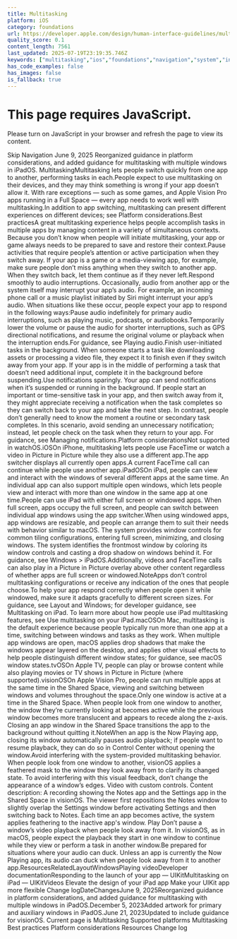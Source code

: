 ```yaml
---
title: Multitasking
platform: iOS
category: foundations
url: https://developer.apple.com/design/human-interface-guidelines/multitasking
quality_score: 0.1
content_length: 7561
last_updated: 2025-07-19T23:19:35.746Z
keywords: ["multitasking","ios","foundations","navigation","system","input","controls","layout","visual","feedback","design"]
has_code_examples: false
has_images: false
is_fallback: true
---
```


# This page requires JavaScript.

Please turn on JavaScript in your browser and refresh the page to view its content.

Skip Navigation June 9, 2025 Reorganized guidance in platform considerations, and added guidance for multitasking with multiple windows in iPadOS. MultitaskingMultitasking lets people switch quickly from one app to another, performing tasks in each.People expect to use multitasking on their devices, and they may think something is wrong if your app doesn’t allow it. With rare exceptions — such as some games, and Apple Vision Pro apps running in a Full Space — every app needs to work well with multitasking.In addition to app switching, multitasking can present different experiences on different devices; see Platform considerations.Best practicesA great multitasking experience helps people accomplish tasks in multiple apps by managing content in a variety of simultaneous contexts. Because you don’t know when people will initiate multitasking, your app or game always needs to be prepared to save and restore their context.Pause activities that require people’s attention or active participation when they switch away. If your app is a game or a media-viewing app, for example, make sure people don’t miss anything when they switch to another app. When they switch back, let them continue as if they never left.Respond smoothly to audio interruptions. Occasionally, audio from another app or the system itself may interrupt your app’s audio. For example, an incoming phone call or a music playlist initiated by Siri might interrupt your app’s audio. When situations like these occur, people expect your app to respond in the following ways:Pause audio indefinitely for primary audio interruptions, such as playing music, podcasts, or audiobooks.Temporarily lower the volume or pause the audio for shorter interruptions, such as GPS directional notifications, and resume the original volume or playback when the interruption ends.For guidance, see Playing audio.Finish user-initiated tasks in the background. When someone starts a task like downloading assets or processing a video file, they expect it to finish even if they switch away from your app. If your app is in the middle of performing a task that doesn’t need additional input, complete it in the background before suspending.Use notifications sparingly. Your app can send notifications when it’s suspended or running in the background. If people start an important or time-sensitive task in your app, and then switch away from it, they might appreciate receiving a notification when the task completes so they can switch back to your app and take the next step. In contrast, people don’t generally need to know the moment a routine or secondary task completes. In this scenario, avoid sending an unnecessary notification; instead, let people check on the task when they return to your app. For guidance, see Managing notifications.Platform considerationsNot supported in watchOS.iOSOn iPhone, multitasking lets people use FaceTime or watch a video in Picture in Picture while they also use a different app.The app switcher displays all currently open apps.A current FaceTime call can continue while people use another app.iPadOSOn iPad, people can view and interact with the windows of several different apps at the same time. An individual app can also support multiple open windows, which lets people view and interact with more than one window in the same app at one time.People can use iPad with either full screen or windowed apps. When full screen, apps occupy the full screen, and people can switch between individual app windows using the app switcher.When using windowed apps, app windows are resizable, and people can arrange them to suit their needs with behavior similar to macOS. The system provides window controls for common tiling configurations, entering full screen, minimizing, and closing windows. The system identifies the frontmost window by coloring its window controls and casting a drop shadow on windows behind it. For guidance, see Windows > iPadOS.Additionally, videos and FaceTime calls can also play in a Picture in Picture overlay above other content regardless of whether apps are full screen or windowed.NoteApps don’t control multitasking configurations or receive any indication of the ones that people choose.To help your app respond correctly when people open it while windowed, make sure it adapts gracefully to different screen sizes. For guidance, see Layout and Windows; for developer guidance, see Multitasking on iPad. To learn more about how people use iPad multitasking features, see Use multitasking on your iPad.macOSOn Mac, multitasking is the default experience because people typically run more than one app at a time, switching between windows and tasks as they work. When multiple app windows are open, macOS applies drop shadows that make the windows appear layered on the desktop, and applies other visual effects to help people distinguish different window states; for guidance, see macOS window states.tvOSOn Apple TV, people can play or browse content while also playing movies or TV shows in Picture in Picture (where supported).visionOSOn Apple Vision Pro, people can run multiple apps at the same time in the Shared Space, viewing and switching between windows and volumes throughout the space.Only one window is active at a time in the Shared Space. When people look from one window to another, the window they’re currently looking at becomes active while the previous window becomes more translucent and appears to recede along the z-axis. Closing an app window in the Shared Space transitions the app to the background without quitting it.NoteWhen an app is the Now Playing app, closing its window automatically pauses audio playback; if people want to resume playback, they can do so in Control Center without opening the window.Avoid interfering with the system-provided multitasking behavior. When people look from one window to another, visionOS applies a feathered mask to the window they look away from to clarify its changed state. To avoid interfering with this visual feedback, don’t change the appearance of a window’s edges. Video with custom controls. Content description: A recording showing the Notes app and the Settings app in the Shared Space in visionOS. The viewer first repositions the Notes window to slightly overlap the Settings window before activating Settings and then switching back to Notes. Each time an app becomes active, the system applies feathering to the inactive app's window. Play Don’t pause a window’s video playback when people look away from it. In visionOS, as in macOS, people expect the playback they start in one window to continue while they view or perform a task in another window.Be prepared for situations where your audio can duck. Unless an app is currently the Now Playing app, its audio can duck when people look away from it to another app.ResourcesRelatedLayoutWindowsPlaying videoDeveloper documentationResponding to the launch of your app — UIKitMultitasking on iPad — UIKitVideos Elevate the design of your iPad app Make your UIKit app more flexible Change logDateChangesJune 9, 2025Reorganized guidance in platform considerations, and added guidance for multitasking with multiple windows in iPadOS.December 5, 2023Added artwork for primary and auxiliary windows in iPadOS.June 21, 2023Updated to include guidance for visionOS. Current page is Multitasking Supported platforms Multitasking Best practices Platform considerations Resources Change log